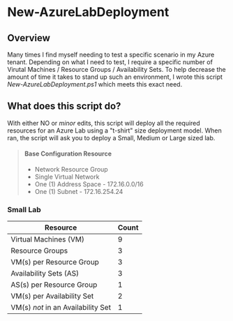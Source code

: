 # New-AzureLabDeployment

## Overview
Many times I find myself needing to test a specific scenario in my Azure tenant.  Depending on what I need to test, I require a specific number of Virutal Machines / Resource Groups / Availability Sets.  To help decrease the amount of time it takes to stand up such an environment, I wrote this script *New-AzureLabDeployment.ps1* which meets this exact need.

## What does this script do?
With either NO or *minor* edits, this script  will deploy all the required resources for an Azure Lab using a "t-shirt" size deployment model.  When ran, the script will ask you to deploy a Small, Medium or Large sized lab.

> #### Base Configuration Resource
> - Network Resource Group
> - Single Virtual Network
> - One (1) Address Space - 172.16.0.0/16
> - One (1) Subnet - 172.16.254.24

### **Small Lab**
| Resource | Count |
| ----------- | ----------- |
| Virtual Machines (VM) | 9 |
| Resource Groups | 3 |
| VM(s) per Resource Group | 3 |
| Availability Sets (AS) | 3 |
| AS(s) per Resource Group | 1 |
| VM(s) per Availability Set | 2 |
| VM(s) *not* in an Availability Set | 1 |
